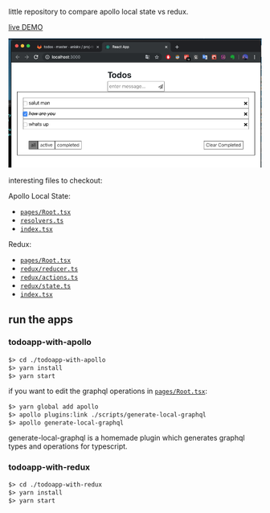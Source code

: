 
little repository to compare apollo local state vs redux.

[live DEMO](https://anisg.github.io/todoapp/)

![screenshot](./screenshot.png)

interesting files to checkout:

Apollo Local State:

- [`pages/Root.tsx`](todoapp-with-apollo/src/pages/Root.tsx)
- [`resolvers.ts`](todoapp-with-apollo/src/resolvers.ts)
- [`index.tsx`](todoapp-with-apollo/src/index.tsx) 

Redux:

- [`pages/Root.tsx`](todoapp-with-redux/src/pages/Root.tsx)
- [`redux/reducer.ts`](todoapp-with-redux/src/redux/reducer.ts)
- [`redux/actions.ts`](todoapp-with-redux/src/redux/actions.ts)
- [`redux/state.ts`](todoapp-with-redux/src/redux/state.ts)
- [`index.tsx`](todoapp-with-apollo/src/index.tsx)


## run the apps

### todoapp-with-apollo

```
$> cd ./todoapp-with-apollo
$> yarn install
$> yarn start
```

if you want to edit the graphql operations in [`pages/Root.tsx`](todoapp-with-redux/src/pages/Root.tsx):

```
$> yarn global add apollo
$> apollo plugins:link ./scripts/generate-local-graphql
$> apollo generate-local-graphql
```

generate-local-graphql is a homemade plugin which generates graphql types and operations for typescript.


### todoapp-with-redux

```
$> cd ./todoapp-with-redux
$> yarn install
$> yarn start
```

